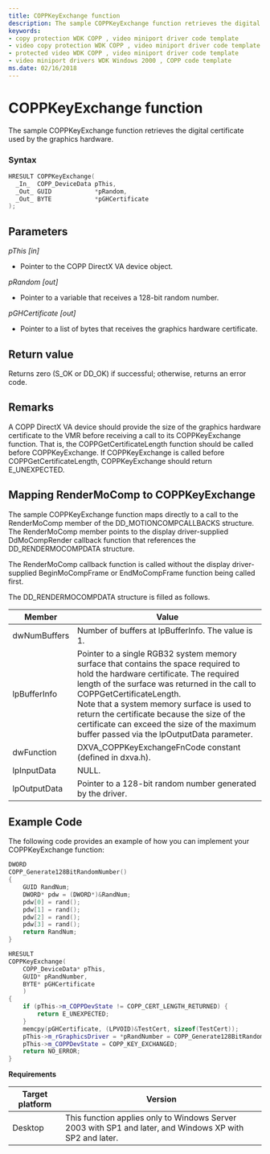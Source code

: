 ```yaml
---
title: COPPKeyExchange function
description: The sample COPPKeyExchange function retrieves the digital certificate used by the graphics hardware.
keywords:
- copy protection WDK COPP , video miniport driver code template
- video copy protection WDK COPP , video miniport driver code template
- protected video WDK COPP , video miniport driver code template
- video miniport drivers WDK Windows 2000 , COPP code template
ms.date: 02/16/2018
---
```


# COPPKeyExchange function

The sample COPPKeyExchange function retrieves the digital certificate used by the graphics hardware.

### Syntax

```cpp
HRESULT COPPKeyExchange(
  _In_  COPP_DeviceData pThis,
  _Out_ GUID            *pRandom,
  _Out_ BYTE            *pGHCertificate
);
```

## Parameters

*pThis [in]*

* Pointer to the COPP DirectX VA device object.

*pRandom [out]*

* Pointer to a variable that receives a 128-bit random number.

*pGHCertificate [out]*

* Pointer to a list of bytes that receives the graphics hardware certificate.

## Return value

Returns zero (S_OK or DD_OK) if successful; otherwise, returns an error code.

## Remarks

A COPP DirectX VA device should provide the size of the graphics hardware certificate to the VMR before receiving a call to its COPPKeyExchange function. That is, the COPPGetCertificateLength function should be called before COPPKeyExchange. If COPPKeyExchange is called before COPPGetCertificateLength, COPPKeyExchange should return E_UNEXPECTED.

## Mapping RenderMoComp to COPPKeyExchange

The sample COPPKeyExchange function maps directly to a call to the RenderMoComp member of the DD_MOTIONCOMPCALLBACKS structure. The RenderMoComp member points to the display driver-supplied DdMoCompRender callback function that references the DD_RENDERMOCOMPDATA structure.

The RenderMoComp callback function is called without the display driver-supplied BeginMoCompFrame or EndMoCompFrame function being called first.

The DD_RENDERMOCOMPDATA structure is filled as follows.

| Member | Value |
|--|--|
| dwNumBuffers | Number of buffers at lpBufferInfo. The value is 1. |
| lpBufferInfo | Pointer to a single RGB32 system memory surface that contains the space required to hold the hardware certificate. The required length of the surface was returned in the call to COPPGetCertificateLength. <br>Note that a system memory surface is used to return the certificate because the size of the certificate can exceed the size of the maximum buffer passed via the lpOutputData parameter.|
| dwFunction | DXVA_COPPKeyExchangeFnCode constant (defined in dxva.h). |
| lpInputData | NULL. |
| lpOutputData | Pointer to a 128-bit random number generated by the driver. |

## Example Code

The following code provides an example of how you can implement your COPPKeyExchange function:

```cpp
DWORD
COPP_Generate128BitRandomNumber()
{
    GUID RandNum;
    DWORD* pdw = (DWORD*)&RandNum;
    pdw[0] = rand();
    pdw[1] = rand();
    pdw[2] = rand();
    pdw[3] = rand();
    return RandNum;
}

HRESULT
COPPKeyExchange(
    COPP_DeviceData* pThis,
    GUID* pRandNumber,
    BYTE* pGHCertificate
    )
{
    if (pThis->m_COPPDevState != COPP_CERT_LENGTH_RETURNED) {
        return E_UNEXPECTED;
    }
    memcpy(pGHCertificate, (LPVOID)&TestCert, sizeof(TestCert));
    pThis->m_rGraphicsDriver = *pRandNumber = COPP_Generate128BitRandomNumber();
    pThis->m_COPPDevState = COPP_KEY_EXCHANGED;
    return NO_ERROR;
}
```

**Requirements**

| Target platform | Version |
| -- | -- |
| Desktop |  This function applies only to Windows Server 2003 with SP1 and later, and Windows XP with SP2 and later. |



